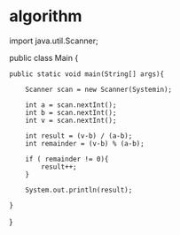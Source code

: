 # algorithm

import java.util.Scanner;

public class Main {
    
    public static void main(String[] args){
        
        Scanner scan = new Scanner(Systemin);
        
        int a = scan.nextInt();
        int b = scan.nextInt();
        int v = scan.nextInt();
        
        int result = (v-b) / (a-b);
        int remainder = (v-b) % (a-b);
        
        if ( remainder != 0){
            result++;
        }
        
        System.out.println(result);
        
    }
    
}

